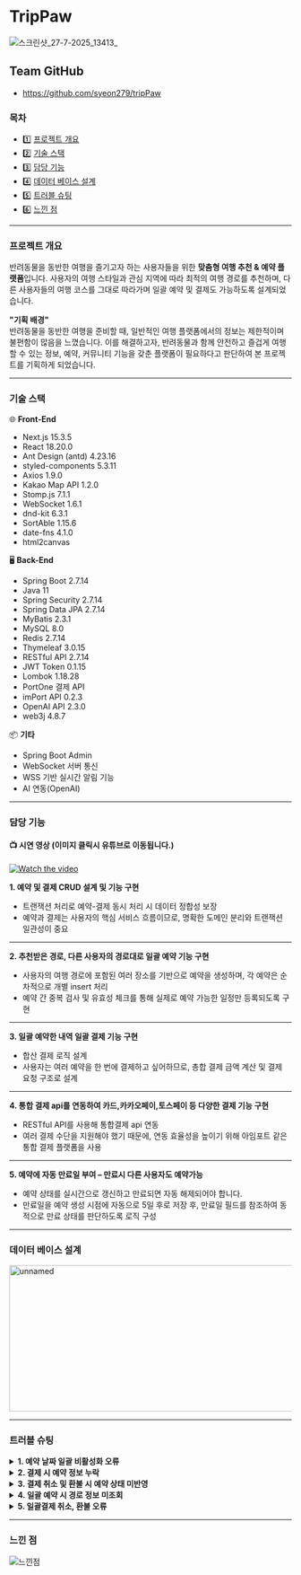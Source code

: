 # TripPaw
![스크린샷_27-7-2025_13413_](https://github.com/user-attachments/assets/b9537060-3310-4097-aa00-5bdfd132e12a)

## Team GitHub
- https://github.com/syeon279/tripPaw
### 목차
- 1️⃣ [프로젝트 개요](#프로젝트-개요)
- 2️⃣ [기술 스택](#기술-스택)
- 3️⃣ [담당 기능](#담당-기능)
- 4️⃣ [데이터 베이스 설계](#데이터-베이스-설계)
- 5️⃣ [트러블 슈팅](#트러블-슈팅)
- 6️⃣ [느낀 점](#느낀-점)

<hr/>

### 프로젝트 개요
반려동물을 동반한 여행을 즐기고자 하는 사용자들을 위한 **맞춤형 여행 추천 & 예약 플랫폼**입니다.
사용자의 여행 스타일과 관심 지역에 따라 최적의 여행 경로를 추천하며, 다른 사용자들의 여행 코스를 그대로 따라가며 일괄 예약 및 결제도 가능하도록 설계되었습니다.

**"기획 배경"** <br/>
반려동물을 동반한 여행을 준비할 때, 일반적인 여행 플랫폼에서의 정보는 제한적이며 불편함이 많음을 느꼈습니다.
이를 해결하고자, 반려동물과 함께 안전하고 즐겁게 여행할 수 있는 정보, 예약, 커뮤니티 기능을 갖춘 플랫폼이 필요하다고 판단하여 본 프로젝트를 기획하게 되었습니다.

<hr/>

### 기술 스택
🌐 **Front-End**
- Next.js 15.3.5
- React 18.20.0
- Ant Design (antd) 4.23.16
- styled-components 5.3.11
- Axios 1.9.0
- Kakao Map API 1.2.0
- Stomp.js 7.1.1
- WebSocket 1.6.1
- dnd-kit 6.3.1
- SortAble 1.15.6
- date-fns 4.1.0
- html2canvas

🖥️ **Back-End**
- Spring Boot 2.7.14
- Java 11
- Spring Security 2.7.14
- Spring Data JPA 2.7.14
- MyBatis 2.3.1
- MySQL 8.0
- Redis 2.7.14
- Thymeleaf 3.0.15
- RESTful API 2.7.14
- JWT Token 0.1.15
- Lombok 1.18.28
- PortOne 결제 API
- imPort API 0.2.3
- OpenAI API 2.3.0
- web3j 4.8.7

📦 **기타**
- Spring Boot Admin
- WebSocket 서버 통신
- WSS 기반 실시간 알림 기능
- AI 연동(OpenAI)
<hr/>

### 담당 기능
#### 📺 시연 영상 (이미지 클릭시 유튜브로 이동됩니다.)

[![Watch the video](https://img.youtube.com/vi/nXx9EeZ0TFE/hqdefault.jpg)](https://www.youtube.com/watch?v=nXx9EeZ0TFE&t=8s)

**1. 예약 및 결제 CRUD 설계 및 기능 구현**
  - 트랜잭션 처리로 예약-결제 동시 처리 시 데이터 정합성 보장
  - 예약과 결제는 사용자의 핵심 서비스 흐름이므로, 명확한 도메인 분리와 트랜잭션 일관성이 중요
---

**2. 추천받은 경로, 다른 사용자의 경로대로 일괄 예약 기능 구현**
  - 사용자의 여행 경로에 포함된 여러 장소를 기반으로 예약을 생성하며, 각 예약은 순차적으로 개별 insert 처리
  - 예약 간 중복 검사 및 유효성 체크를 통해 실제로 예약 가능한 일정만 등록되도록 구현
---

**3. 일괄 예약한 내역 일괄 결제 기능 구현**
  - 합산 결제 로직 설계
  - 사용자는 여러 예약을 한 번에 결제하고 싶어하므로, 총합 결제 금액 계산 및 결제 요청 구조로 설계
---

**4. 통합 결제 api를 연동하여 카드,카카오페이,토스페이 등 다양한 결제 기능 구현**
  - RESTful API를 사용해 통합결제 api 연동
  - 여러 결제 수단을 지원해야 했기 때문에, 연동 효율성을 높이기 위해 아임포트 같은 통합 결제 플랫폼을 사용
---

**5. 예약에 자동 만료일 부여 – 만료시 다른 사용자도 예약가능**
  - 예약 상태를 실시간으로 갱신하고 만료되면 자동 해제되어야 합니다.
  - 만료일을 예약 생성 시점에 자동으로 5일 후로 저장 후, 만료일 필드를 참조하여 동적으로 만료 상태를 판단하도록 로직 구성

<hr/>

### 데이터 베이스 설계

<img width="512" height="261" alt="unnamed" src="https://github.com/user-attachments/assets/5b162ea3-fc78-4a21-9435-673eec262693" />

<hr/>

### 트러블 슈팅
<details>
  <summary><strong>1. 예약 날짜 일괄 비활성화 오류</strong></summary>
  • <strong>문제 상황</strong>: 단일 장소에서 예약한 날짜가 전체 예약 건에 일괄 적용, 모든 장소의 동일한 날짜가 예약 불가능 처리
  <br/>
  • <strong>원인 분석</strong>: 장소(place_id) 조건 없이 날짜만을 기준으로 비활성화, 모든 장소에 동일한 날짜 비활성화 적용
  <br/>
  • <strong>해결 방법</strong>: 예약 비활성화 로직에서 장소 식별자(place_id) 조건 포함<br/> → JOIN 구문을 통해 장소별 예약 날짜 필터링<br/> → 장소별로 독립된 비활성화 날짜 처리 가능

</details>
<details>
  <summary><strong>2. 결제 시 예약 정보 누락</strong></summary>
  • <strong>문제 상황</strong>: 결제 진행 시, 예약 정보(장소명, 가격 등)가 화면에 미출력 혹은 null 값으로 표시되는 문제 발생
  <br/>
  • <strong>원인 분석</strong>: 결제 매퍼에서 예약id만 조회하고, 이에 따른 예약 상세 정보를 Join하여 가져오지 않아 필요한 정보가 누락
  <br/>
  • <strong>해결 방법</strong>: 결제 매퍼에 예약 테이블과의 JOIN 구문을 추가<br/> → 예약 ID 뿐만 아니라 관련된 예약 상세 정보(장소, 시간, 금액 등)를 함께 조회하도록 수정

</details>
<details>
  <summary><strong>3. 결제 취소 및 환불 시 예약 상태 미반영</strong></summary>
  • <strong>문제 상황</strong>: 결제 취소 또는 환불을 진행해도 해당 예약 상태가 여전히 "예약 중"으로 유지되는 문제 발생
  <br/>
  • <strong>원인 분석</strong>: 결제 및 예약 상태 간 연결 관계 미설정<br/> → 결제 취소 처리 시 예약 상태 업데이트 실패
  <br/>
  • <strong>해결 방법</strong>: 예약 상태와 결제 상태를 Enum 타입으로 정의<br/> → 예약 상태가 취소일 경우에만 결제 취소 또는 환불을 가능하게 하는 로직 구성<br/> → 결제 상태 변경과 예약 상태 변경을 동기화

</details>
<details>
  <summary><strong>4. 일괄 예약 시 경로 정보 미조회</strong></summary>
  • <strong>문제 상황</strong>: 여러 장소를 포함하는 일괄 예약 시, 경로 정보 조회 실패<br/> → 예약 데이터가 null로 저장되는 오류 발생
  <br/>
  • <strong>원인 분석</strong>: 초기 테스트에서는 더미 데이터를 기반으로 경로 ID만 연결하여 기능 확인<br/> → 실제 경로 정보 테이블과의 관계 설정이 누락
  <br/>
  • <strong>해결 방법</strong>: 예약 테이블이 경로 정보 테이블과 관계를 맺도록 수정<br/> → JOIN 구문을 통해 일괄 예약 시 각 경로의 정보를 조회할 수 있도록 개선

</details>
<details>
  <summary><strong>5. 일괄결제 취소, 환불 오류</strong></summary>
  • <strong>문제 상황</strong>: 일괄 결제의 취소 또는 환불 요청 미처리
  <br/>
  • <strong>원인 분석</strong>: 일괄 결제는 여러 예약을 경로 ID 기준으로 묶어 총 금액을 계산하는 구조<br/> → 결제 테이블에 예약 ID 저장 불가<br/> → 환불 처리 시 참조할 예약 정보가 미존재
  <br/>
  • <strong>해결 방법</strong>: 결제 테이블 중심이 아닌, 각 예약이 결제 ID를 참조하도록 구조 개선<br/> → 환불 로직에서는 동일 결제id를 가지는 예약들을 묶어 처리하도록 변경<br/> → 일괄 결제에 대한 환불도 정상 작동하게 개선

</details>

<hr/>

### 느낀 점

![느낀점](https://github.com/user-attachments/assets/b69e5bc8-eeae-4727-a1e0-213f5c335e50)
